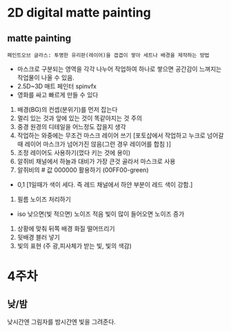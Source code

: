 # 2D digital matte painting

## matte painting

```
페인트오브 글라스: 투명한 유리판(레이어)을 겹겹이 쌓아 세트나 배경을 제작하는 방법

```

- 마스크로 구분되는 영역을 각각 나누어 작업하여 하나로 쌓으면 공간감이 느껴지는 작업물이 나올 수 있음.
- 2.5D~3D 매트 페인터 spinvfx
- 영화를 싸고 빠르게 만들 수 있다
1. 배경(BG)의 컨셉(분위기)를 먼저 잡는다
2. 멀리 있는 것과 앞에 있는 것이 똑같아지는 것 주의
3. 중경 원경의 디테일을 어느정도 잡을지 생각
4. 작업하는 와중에는 무조건 마스크 레이어 쓰기 [포토샵에서 작업하고 누크로 넘어갈 때 레이어 마스크가 넘어가진 않음(그런 경우 레이어를 합침 )]
5. 조정 레이어도 사용하기(껐다 키는 것에 용이)
6. 알쥐비 채널에서 하늘과 대비가 가장 큰것 골라서 마스크로 사용
7. 알쥐비의 # 값 000000 활용하기 (00FF00-green)
- 0,1 [1일때가 색이 세다. 즉 레드 채널에서 하얀 부분이 레드 색이 강함.]
1. 필름 노이즈 처리하기
- iso 낮으면(빛 적으면) 노이즈 적음 빛이 많이 들어오면 노이즈 증가
1. 상황에 맞춰 뒤쪽 배경 화질 떨어뜨리기
2. 뒷배경 블러 넣기
3. 빛의 표현 (주 광,피사체가 받는 빛, 빛의 색감)

# 4주차

## 낮/밤

낮시간엔 그림자를 밤시간엔 빛을 그려준다.
